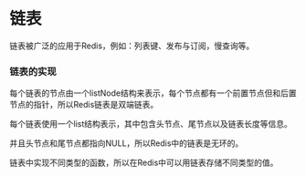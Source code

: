 # 链表

  链表被广泛的应用于Redis，例如：列表键、发布与订阅，慢查询等。

### 链表的实现

  每个链表的节点由一个listNode结构来表示，每个节点都有一个前置节点但和后置节点的指针，所以Redis链表是双端链表。

  每个链表使用一个list结构表示，其中包含头节点、尾节点以及链表长度等信息。

  并且头节点和尾节点都指向NULL，所以Redis中的链表是无环的。

  链表中实现不同类型的函数，所以在Redis中可以用链表存储不同类型的值。